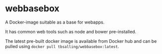 webbasebox
==========

A Docker-image suitable as a base for webapps.

It has common web tools such as node and bower pre-installed.

The latest pre-built docker image is available from Docker hub and
can be pulled using `docker pull tbsalling/webbasebox:latest`.
